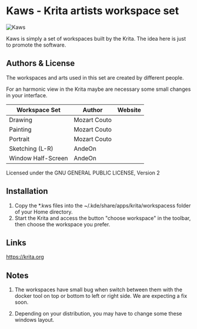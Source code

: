 Kaws - Krita artists workspace set
=================================
![Kaws](https://github.com/andeon/Kaws/blob/master/screenshot.jpg)


Kaws is simply a set of workspaces built by the Krita. The idea here is just to promote the software.

Authors & License
-----------------

The workspaces and arts used in this set are created by different people.

For an harmonic view in the Krita maybe are necessary some small changes in your interface.


| Workspace Set       |  Author               | Website
| ----------------    | --------------------- | -------------------------------------
| Drawing             | Mozart Couto          |
| Painting            | Mozart Couto          |
| Portrait            | Mozart Couto          |
| Sketching (L-R)     | AndeOn                | 
| Window Half-Screen  | AndeOn                | 

Licensed under the GNU GENERAL PUBLIC LICENSE, Version 2

Installation
------------
1. Copy the *.kws files into the ~/.kde/share/apps/krita/workspacess folder of your Home directory.
2. Start the Krita and access the button "choose workspace" in the toolbar, then choose the workspace you prefer.

Links
-----
https://krita.org

Notes
-----
1. The workspaces have small bug when switch between them with the docker tool on top or bottom to left or right side. We are expecting a fix soon.

2. Depending on your distribution, you may have to change some these windows layout.
